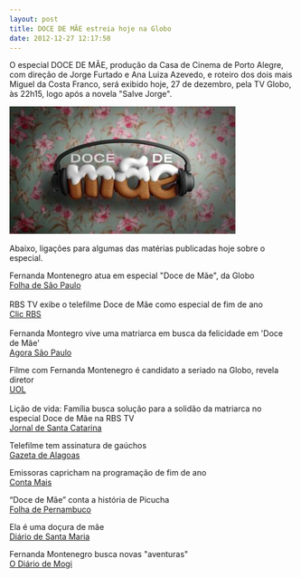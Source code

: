 ```yaml
---
layout: post
title: DOCE DE MÃE estreia hoje na Globo
date: 2012-12-27 12:17:50
---
```

O especial DOCE DE MÃE, produção da Casa de Cinema de Porto Alegre, com direção de Jorge Furtado e Ana Luiza Azevedo, e roteiro dos dois mais Miguel da Costa Franco, será exibido hoje, 27 de dezembro, pela TV Globo, às 22h15, logo após a novela "Salve Jorge".

![](/uploads/ddm-logo.jpg)

Abaixo, ligações para algumas das matérias publicadas hoje sobre o especial.

Fernanda Montenegro atua em especial "Doce de Mãe", da Globo\
[Folha de São Paulo](http://www1.folha.uol.com.br/fsp/ilustrada/85814-fernanda-montenegro-atua-em-especial-quotdoce-de-maequot-da-globo.shtml)\
 \
RBS TV exibe o telefilme Doce de Mãe como especial de fim de ano\
[Clic RBS](http://gruporbs.clicrbs.com.br/blog/2012/12/26/rbs-tv-exibe-o-telefilme-doce-de-mae-como-especial-de-fim-de-ano/)\
 \
Fernanda Montegro vive uma matriarca em busca da felicidade em 'Doce de Mãe'\
[Agora São Paulo](http://www.agora.uol.com.br/show/ult10111u1206390.shtml)

Filme com Fernanda Montenegro é candidato a seriado na Globo, revela diretor\
[UOL](http://televisao.uol.com.br/noticias/redacao/2012/12/27/filme-com-fernanda-montenegro-e-candidato-a-seriado-na-globo-revela-diretor.htm)\
 \
Lição de vida: Família busca solução para a solidão da matriarca no especial Doce de Mãe na RBS TV\
[Jornal de Santa Catarina](http://www.clicrbs.com.br/jsc/sc/impressa/4,1124,3992927,21087)

Telefilme tem assinatura de gaúchos\
[Gazeta de Alagoas](http://gazetaweb.globo.com/gazetadealagoas/noticia.php?c=215094)

Emissoras capricham na programação de fim de ano\
[Conta Mais](http://contamais.com.br/noticias/nacionais/emissoras-capricham-na-programacao-de-fim-de-ano/11190)

“Doce de Mãe” conta a história de Picucha\
[Folha de Pernambuco](http://www.folhape.com.br/cms/opencms/folhape/pt/edicaoimpressa/arquivos/2012/12/26_12_2012/0003.html)

Ela é uma doçura de mãe\
[Diário de Santa Maria](http://www.clicrbs.com.br/dsm/rs/impressa/4,1300,3993016,21085)

Fernanda Montenegro busca novas "aventuras"\
[O Diário de Mogi](http://www.odiariodemogi.inf.br/caderno-a/televisao/10656-fernanda-montenegro-busca-novas-aventuras.html)